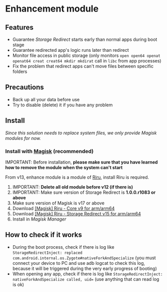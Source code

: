 # Enhancement module

## Features

* Guarantee _Storage Redirect_ starts early than normal apps during boot stage
* Guarantee redirected app's logic runs later than redirect
* Monitor file access in public storage (only monitors `open open64 openat openat64 creat creat64 mkdir mkdirat` call in `libc` from app processes)
* Fix the problem that redirect apps can't move files between specific folders

## Precautions

* Back up all your data before use
* Try to disable (delete) it if you have any problem

## Install

_Since this solution needs to replace system files, we only provide Magisk modules for now._

### Install with [Magisk](https://forum.xda-developers.com/apps/magisk/official-magisk-v7-universal-systemless-t3473445) (recommended)

IMPORTANT: Before installation, **please make sure that you have learned how to remove the module when the system can't start**

From v13, enhance module is a module of [Riru](https://github.com/RikkaApps/Riru), install Riru is required.

1. IMPORTANT: **Delete all old module before v12 (if there is)**
2. IMPORTANT: Make sure version of Storage Redirect is **1.0.0.r1083 or above**
3. Make sure version of Magisk is v17 or above
4. Download [[Magisk] Riru - Core v9 for arm/arm64](https://github.com/RikkaApps/Riru/releases/download/v9/magisk-riru-core-arm-arm64-v9.zip)
5. Download [[Magisk] Riru - Storage Redirect v15 for arm/arm64](https://github.com/RikkaApps/StorageRedirect-assets/releases/download/assets/magisk-riru-storage-redirect-arm-arm64-v15.zip)
6. Install in _Magisk Manager_

## How to check if it works

* During the boot process, check if there is log like `StorageRedirectInject: replaced com.android.internal.os.Zygote#nativeForkAndSpecialize` (you must connect your device to PC and use adb logcat to check this log, because it will be triggered during the very early progress of booting)
* When opening any app, check if there is log like  `StorageRedirectInject: nativeForkAndSpecialize called, uid=` (use anything that can read log is ok)